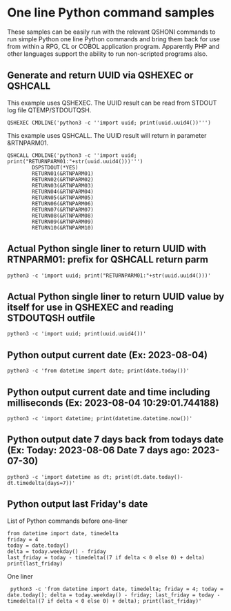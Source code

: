 # One line Python command samples
These samples can be easily run with the relevant QSHONI commands to run simple Python one line Python commands and bring them back for use from within a RPG, CL or COBOL application program. Apparently PHP and other languages support the ability to run non-scripted programs also.   

## Generate and return UUID via QSHEXEC or QSHCALL

This example uses QSHEXEC. The UUID result can be read from STDOUT log file QTEMP/STDOUTQSH.    
```
QSHEXEC CMDLINE('python3 -c ''import uuid; print(uuid.uuid4())''')
```                    

This example uses QSHCALL. The UUID result will return in parameter &RTNPARM01.
```
QSHCALL CMDLINE('python3 -c ''import uuid; print("RETURNPARM01:"+str(uuid.uuid4()))''')                                       
        DSPSTDOUT(*YES)           
        RETURN01(&RTNPARM01)      
        RETURN02(&RTNPARM02)      
        RETURN03(&RTNPARM03)      
        RETURN04(&RTNPARM04)      
        RETURN05(&RTNPARM05)      
        RETURN06(&RTNPARM06)      
        RETURN07(&RTNPARM07)      
        RETURN08(&RTNPARM08)      
        RETURN09(&RTNPARM09)      
        RETURN10(&RTNPARM10)      
```

## Actual Python single liner to return UUID with RTNPARM01: prefix for QSHCALL return parm
```
python3 -c 'import uuid; print("RETURNPARM01:"+str(uuid.uuid4()))'
```

## Actual Python single liner to return UUID value by itself for use in QSHEXEC and reading STDOUTQSH outfile
```
python3 -c 'import uuid; print(uuid.uuid4())'
```

## Python output current date (Ex: 2023-08-04)
```
python3 -c 'from datetime import date; print(date.today())'
```

## Python output current date and time including milliseconds (Ex: 2023-08-04 10:29:01.744188)
```
python3 -c 'import datetime; print(datetime.datetime.now())'
```

## Python output date 7 days back from todays date (Ex: Today: 2023-08-06  Date 7 days ago: 2023-07-30)
```
python3 -c 'import datetime as dt; print(dt.date.today()- dt.timedelta(days=7))'
```
## Python output last Friday's date
List of Python commands before one-liner
```
from datetime import date, timedelta
friday = 4
today = date.today()
delta = today.weekday() - friday
last_friday = today - timedelta((7 if delta < 0 else 0) + delta)
print(last_friday)
```
One liner
```
 python3 -c 'from datetime import date, timedelta; friday = 4; today = date.today(); delta = today.weekday() - friday; last_friday = today - timedelta((7 if delta < 0 else 0) + delta); print(last_friday)'
```





